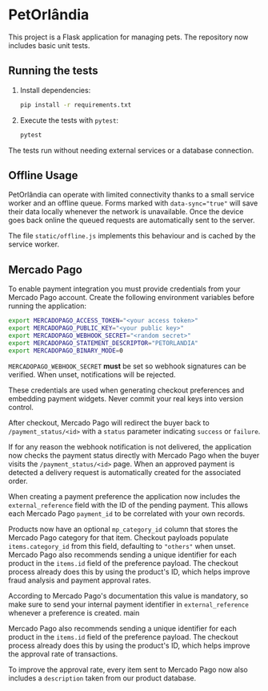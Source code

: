 # PetOrlândia

This project is a Flask application for managing pets. The repository now includes basic unit tests.

## Running the tests

1. Install dependencies:
   ```bash
   pip install -r requirements.txt
   ```

2. Execute the tests with `pytest`:
   ```bash
   pytest
   ```

The tests run without needing external services or a database connection.

## Offline Usage

PetOrlândia can operate with limited connectivity thanks to a small service worker
and an offline queue. Forms marked with `data-sync="true"` will save their data
locally whenever the network is unavailable. Once the device goes back online the
queued requests are automatically sent to the server.

The file `static/offline.js` implements this behaviour and is cached by the
service worker.

## Mercado Pago

To enable payment integration you must provide credentials from your Mercado
Pago account. Create the following environment variables before running the
application:

```bash
export MERCADOPAGO_ACCESS_TOKEN="<your access token>"
export MERCADOPAGO_PUBLIC_KEY="<your public key>"
export MERCADOPAGO_WEBHOOK_SECRET="<random secret>"
export MERCADOPAGO_STATEMENT_DESCRIPTOR="PETORLANDIA"
export MERCADOPAGO_BINARY_MODE=0
```

`MERCADOPAGO_WEBHOOK_SECRET` **must** be set so webhook signatures can be
verified. When unset, notifications will be rejected.

These credentials are used when generating checkout preferences and embedding
payment widgets. Never commit your real keys into version control.

After checkout, Mercado Pago will redirect the buyer back to `/payment_status/<id>`
with a `status` parameter indicating `success` or `failure`.

If for any reason the webhook notification is not delivered, the application now
checks the payment status directly with Mercado Pago when the buyer visits the
`/payment_status/<id>` page. When an approved payment is detected a delivery
request is automatically created for the associated order.

When creating a payment preference the application now includes the
`external_reference` field with the ID of the pending payment. This allows
each Mercado Pago `payment_id` to be correlated with your own records.



Products now have an optional `mp_category_id` column that stores the
Mercado Pago category for that item. Checkout payloads populate
`items.category_id` from this field, defaulting to `"others"` when unset.
Mercado Pago also recommends sending a unique identifier for each product
in the `items.id` field of the preference payload. The checkout process
already does this by using the product's ID, which helps improve
fraud analysis and payment approval rates.

According to Mercado Pago's documentation this value is mandatory, so make sure
to send your internal payment identifier in `external_reference` whenever a
preference is created.
 main


Mercado Pago also recommends sending a unique identifier for each product
in the `items.id` field of the preference payload. The checkout process
already does this by using the product's ID, which helps improve the
approval rate of transactions.


To improve the approval rate, every item sent to Mercado Pago now also
includes a `description` taken from our product database.

